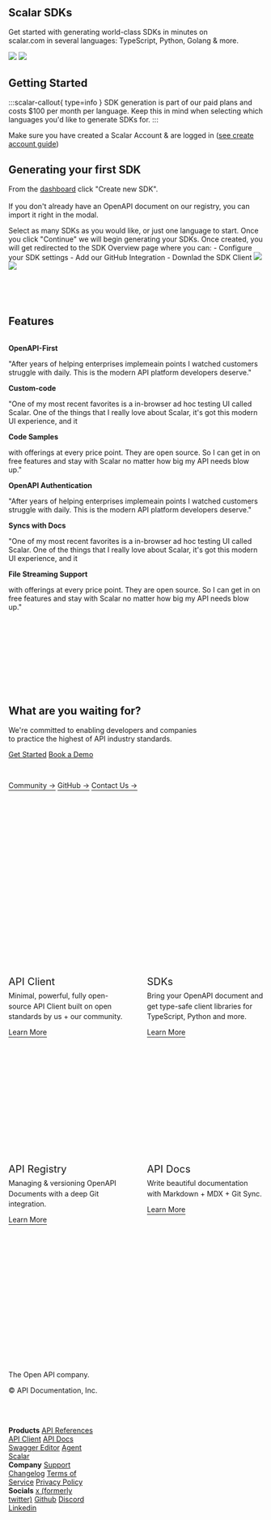 <div class="hero-animation container-full">
  <scalar-icon src="https://api.scalar.com/cdn/images/LByt7m02eR-6wZrXUk5d5/v1Pu6_BCmly6VhPAuotVZ.svg"></scalar-icon>
</div>
<div class="flex flex-col gap-3 hero small-test">
  <h2 class="text-balance">
    Scalar SDKs
  </h2>
  <p>
    Get started with generating world-class SDKs in minutes on scalar.com in several languages: TypeScript, Python, Golang & more.
  </p>
</div>
<img class="light-image mt-10" src="/sdks-animated.svg"/>
<img class="dark-image mt-10" src="/sdks-animated-dark.svg"/>

<div class="flex">
  <div class="full-container-constrained">

## Getting Started

:::scalar-callout{ type=info }
SDK generation is part of our paid plans and costs $100 per month per language. Keep this in mind when selecting which languages you'd like to generate SDKs for.
:::

Make sure you have created a Scalar Account & are logged in ([see create account guide](https://guides.scalar.com/scalar/scalar-registry/getting-started#create-your-scalar-account))

## Generating your first SDK

<scalar-steps>
  <scalar-step id="step-1" title="Upload OpenAPI Document">

From the [dashboard](https://dashboard.scalar.com) click "Create new SDK".
<br>
<br>
If you don't already have an OpenAPI document on our registry, you can import it right in the modal.

  </scalar-step>
  
  <scalar-step id="step-2" title="Select Desired Languages">
Select as many SDKs as you would like, or just one language to start. Once you click "Continue" we will begin generating your SDKs.

  </scalar-step>
  
  <scalar-step id="step-3" title="Manage your new SDKs">
Once created, you will get redirected to the SDK Overview page where you can:
- Configure your SDK settings
- Add our GitHub Integration
- Downlad the SDK Client

  </scalar-step>
</scalar-steps>

<img class="light-image" src="/sdk-dashboard-static.svg" />
<img class="dark-image" src="/sdk-dashboard-static-dark.svg" />

<div class="feature">
  <h2>Features</h2>
  <div class="flex flex-wrap feature-container">
    <div class="feature-item">
      <b class="flex items-center icon-text gap-3 font-medium min-h-8 text-purple">
        <scalar-icon src="phosphor/bold/arrow-up-right"></scalar-icon>
          OpenAPI-First
      </b>
      <p>
        "After years of helping enterprises implemeain points I watched customers struggle with daily. This is the modern API platform developers deserve."
      </p>
    </div>
    <div class="feature-item">
      <b class="flex items-center icon-text gap-3 font-medium min-h-8 text-purple">
        <scalar-icon src="phosphor/bold/brackets-square"></scalar-icon>
          Custom-code
      </b>
      <p>
        "One of my most recent favorites is a in-browser ad hoc testing UI called Scalar.
One of the things that I really love about Scalar, it's got this modern UI experience, and it
      </p>
    </div>
    <div class="feature-item">
      <b class="flex items-center icon-text gap-3 font-medium min-h-8 text-purple">
        <scalar-icon src="phosphor/bold/code"></scalar-icon>
          Code Samples
      </b>
      <p>
with offerings at every price point.
They are open source. So I can get in on free features and stay with Scalar no matter how big my API needs blow up."
      </p>
    </div>
    <div class="feature-item">
      <b class="flex items-center icon-text gap-3 font-medium min-h-8 text-purple">
        <scalar-icon src="phosphor/bold/fingerprint"></scalar-icon>
          OpenAPI Authentication
      </b>
      <p>
        "After years of helping enterprises implemeain points I watched customers struggle with daily. This is the modern API platform developers deserve."
      </p>
    </div>
    <div class="feature-item">
      <b class="flex items-center icon-text gap-3 font-medium min-h-8 text-purple">
        <scalar-icon src="phosphor/bold/cloud-check"></scalar-icon>
          Syncs with Docs
      </b>
      <p>
        "One of my most recent favorites is a in-browser ad hoc testing UI called Scalar.
One of the things that I really love about Scalar, it's got this modern UI experience, and it
      </p>
    </div>
    <div class="feature-item">
      <b class="flex items-center icon-text gap-3 font-medium min-h-8 text-purple">
        <scalar-icon src="phosphor/bold/file-cloud"></scalar-icon>
          File Streaming Support
      </b>
      <p>
with offerings at every price point.
They are open source. So I can get in on free features and stay with Scalar no matter how big my API needs blow up."
      </p>
    </div>
  </div>
  <div class="cta flex flex-col gap-3 small-test">
  <h2 class="text-balance">What are you waiting for?</h2>
  <p>
    We're committed to enabling developers and companies to practice the highest
    of API industry standards.
  </p>
  <div class="flex gap-2 mb-11">
    <a class="t-editor__button" href="https://dashboard.scalar.com/register">Get Started</a>
    <a class="t-editor__button" href="https://scalar.cal.com/shane/projectsuccess" target="_blank">Book a Demo</a>
  </div>
  <a class="expander-hover-link" href="https://discord.gg/scalar" target="_blank">Community →</a>
  <a class="expander-hover-link" href="https://github.com/scalar/scalar" target="_blank">GitHub →</a>
  <a class="expander-hover-link" href="mailto:support@scalar.com" target="_blank">Contact Us →</a>
</div>
</div>
</div>
  <div class="resources-cta sticky">
    <div class="resources-cta-container">
      <p class="mt-3 mb-1 pl-2">
        <b class="font-medium">Additional Reading</b>
      </p>
      <p>
        <a class="flex items-center gap-1.5 font-medium text-c-2 hover:bg-b-2 rounded px-2 p-1" href="/scalar-sdks/configuration/typescript"><scalar-icon src="phosphor/bold/file-ts"></scalar-icon> Typescript SDKs</a>
      </p>
      <p>
        <a class="flex items-center gap-1.5 font-medium text-c-2 hover:bg-b-2 rounded px-2 p-1" href="/scalar-regsitry/getting-started"><scalar-icon src="phosphor/bold/seal-check"></scalar-icon> Scalar Registry</a>
      </p>
      <p class="mt-3 mb-1 pl-2">
        <b class="font-medium">Community</b>
      </p>
      <p>
        <a class="flex items-center gap-1.5 font-medium text-c-2 hover:bg-b-2 rounded px-2 p-1" href="https://discord.gg/scalar" target="_blank"><scalar-icon src="phosphor/bold/discord-logo"></scalar-icon> Discord</a>
      </p>
      <p>
        <a class="flex items-center gap-1.5 font-medium text-c-2 hover:bg-b-2 rounded px-2 p-1" href="https://twitter.com/scalar" target="_blank"><scalar-icon src="phosphor/bold/twitter-logo"></scalar-icon> Twitter</a>
      </p>
      <p>
        <a class="flex items-center gap-1.5 font-medium text-c-2 hover:bg-b-2 rounded px-2 p-1" href="https://github.com/scalar/scalar" target="_blank"><scalar-icon src="phosphor/bold/github-logo"></scalar-icon> Github</a>
      </p>
    </div>
  </div>
</div>

<div class="expander-container">
  <div class="expander-hover">
    <div class="expander-hover-preview">
      <img class="light-image" src="/api-client-static.svg" />
      <img class="dark-image" src="/api-client-static-dark.svg" />
    </div>
    <div class="relative">
      <div class="expander-hover-sticker">
        <object class="sticker-clip-client" width="156" height="110"
          data="https://api.scalar.com/cdn/images/LByt7m02eR-6wZrXUk5d5/JXS6tZ4EbKIkeGpjP6QKc.svg"></object>
      </div>
      <div class="expander-hover-title">API Client</div>
      <div class="expander">
        <div class="expander-content">
          Minimal, powerful, fully open-source API Client built on open standards by us + our community.
        </div>
      </div>
      <a class="expander-hover-link" href="https://client.scalar.com/" target="_blank">Learn More</a>
    </div>
  </div>
  <div class="expander-hover">
    <div class="expander-hover-preview">
      <img class="light-image" src="/sdks-static.svg" />
      <img class="dark-image" src="/sdks-static-dark.svg" />
    </div>
    <div class="relative">
      <div class="expander-hover-sticker">
        <object class="sticker-clip-sdk" width="145" height="145"
          data="https://api.scalar.com/cdn/images/LByt7m02eR-6wZrXUk5d5/gM-mqYTBYMkqpnexTIr-r.svg"></object>
      </div>
      <div class="expander-hover-title">SDKs</div>
      <div class="expander">
        <div class="expander-content">
          Bring your OpenAPI document and get type-safe client libraries for TypeScript, Python and more.
        </div>
      </div>
      <a class="expander-hover-link" href="/scalar/scalar-sdks/getting-started">Learn More</a>
    </div>
  </div>
  <div class="expander-hover">
    <div class="expander-hover-preview">
      <img class="light-image" src="/registry-static.svg" />
      <img class="dark-image" src="/registry-static-dark.svg" />
    </div>
    <div class="relative">
      <div class="expander-hover-sticker">
      <object class="sticker-clip-registry" width="136" height="186"
          data="https://api.scalar.com/cdn/images/LByt7m02eR-6wZrXUk5d5/jgGF_IKsu-T_irS-6MMOy.svg"></object>
      </div>
      <div class="expander-hover-title">API Registry</div>
      <div class="expander">
        <div class="expander-content">
          Managing & versioning OpenAPI Documents with a deep Git integration.
        </div>
      </div>
      <a class="expander-hover-link" href="/scalar/scalar-registry/getting-started">Learn More</a>
    </div>
  </div>
  <div class="expander-hover">
    <div class="expander-hover-preview">
      <img class="light-image" src="/api-docs-static-zoom.svg" />
      <img class="dark-image" src="/api-docs-static-zoom-dark.svg" />
    </div>
    <div class="relative">
      <div class="expander-hover-sticker">
        <object class="sticker-clip-docs" width="113" height="143" data="https://api.scalar.com/cdn/images/LByt7m02eR-6wZrXUk5d5/HLhbFqJ4vSzo4UDEZX2dq.svg"></object>
      </div>
      <div class="expander-hover-title">API Docs</div>
      <div class="expander">
        <div class="expander-content">
          Write beautiful documentation with Markdown + MDX + Git Sync.
        </div>
      </div>
      <a class="expander-hover-link" href="/scalar/scalar-docs/getting-started">Learn More</a>
    </div>
  </div>
</div>
<div class="footer container-full">
  <div class="footer-content">
      <div>
        <span class="text-c-1">
          <scalar-icon src="https://api.scalar.com/cdn/images/LByt7m02eR-6wZrXUk5d5/qlPkhjY7Ec6E5g3SHMjEp.svg"></scalar-icon>
        </span>
        <p class="mt-10 text-c-3 text-sm text-balance">The Open API company.</p>
        <p class="mt-5 text-c-3 text-sm text-balance">© API Documentation, Inc.</p>
      </div>
      <div class="flex text-sm">
        <div class="w-1/3 flex flex-col gap-2">
          <b>Products</b>
          <a class="text-c-2 hover:text-c-1 font-normal" href="https://guides.scalar.com/scalar/scalar-api-references/getting-started" target="_blank">API References</a>
          <a class="text-c-2 hover:text-c-1 font-normal" href="https://client.scalar.com/" target="_blank">API Client</a>
          <a class="text-c-2 hover:text-c-1 font-normal" href="https://docs.scalar.com/" target="_blank">API Docs</a>
          <a class="text-c-2 hover:text-c-1 font-normal" href="https://editor.scalar.com/" target="_blank">Swagger Editor</a>
          <a class="text-c-2 hover:text-c-1 font-normal" href="https://agent.scalar.com/" target="_blank">Agent Scalar</a>
        </div>
        <div class="w-1/3 flex flex-col gap-2">
          <b>Company</b>
          <a class="text-c-2 hover:text-c-1 font-normal" href="mailto:support@scalar.com" target="_blank">Support</a>
          <a class="text-c-2 hover:text-c-1 font-normal" href="https://scalar.com/changelog" target="_blank">Changelog</a>
          <a class="text-c-2 hover:text-c-1 font-normal" href="https://scalar.com/terms-and-conditions" target="_blank">Terms of Service</a>
          <a class="text-c-2 hover:text-c-1 font-normal" href="https://scalar.com/privacy-policy" target="_blank">Privacy Policy</a>
        </div>
        <div class="w-1/3 flex flex-col gap-2">
          <b>Socials</b>
          <a class="text-c-2 hover:text-c-1 font-normal" href="https://twitter.com/scalar" target="_blank">x (formerly twitter)</a>
          <a class="text-c-2 hover:text-c-1 font-normal" href="https://github.com/scalar/scalar" target="_blank">Github</a>
          <a class="text-c-2 hover:text-c-1 font-normal" href="https://discord.gg/scalar" target="_blank">Discord</a>
          <a class="text-c-2 hover:text-c-1 font-normal" href="https://www.linkedin.com/company/scalar-org" target="_blank">Linkedin</a>
        </div>
      </div>
  </div>
  <!-- footer animation -->
  <div class="footer-animation">
    <scalar-icon src="https://api.scalar.com/cdn/images/LByt7m02eR-6wZrXUk5d5/v1Pu6_BCmly6VhPAuotVZ.svg"></scalar-icon>
  </div>
</div>
<style>
    .resources-cta-container {
      border-radius: var(--scalar-radius-lg);
      border: var(--scalar-border-width) solid var(--scalar-border-color);
      width: 100%;
      padding: 12px 8px;
    }
  .resources-cta {
    max-height: fit-content;
    width: 100%;
    top: 12px;
    padding-top: 50px;
    padding-bottom: 200px;
  }
  .full-container-constrained {
    max-width: 720px;
    padding-right: 40px;
  }
  .full-container-constrained > .t-editor__heading {
    margin-top: 44px;
  }
  .full-container-constrained > .t-editor__paragraph {
    margin-top: 12px;
  }
  .full-container-constrained > .t-editor__steps {
    margin-top: 24px;
    margin-bottom: 24px;
  }
  .hero-animation  {
    position: absolute;
    top: -88px;
    transform: scaleY(-1);
    margin-top: 0 !important;
  }
  .hero-animation .fa {
    --fa-orange: rgba(49, 215, 250, .25);
    --fa-yellow: #0189fc;
    --fa-red: rgba(54, 114, 255,0);
    --scalar-background-2: var(--scalar-background-1)
  }
  @supports (color: color(display-p3 1 1 1)) {
    .hero-animation .fa {
        --fa-orange: rgb(141 49 250 / 25%);
        --fa-yellow: color(display-p3 0.41 0 0.99);
        --fa-red: rgb(255 54 223 / 0%);
    }
  }
  .t-editor__page-title,
  .layout-aside-right,
  .t-editor__page-nav,
  .notify-container,
  .subheading {
    display: none;
  }
  .t-doc .layout-header {
    z-index: 10000;
  }
  .t-editor__button {
    min-width: 160px;
    justify-content: center;
  }
  .t-editor .editor-content,
  .t-editor {
    padding-bottom: 0;
  }
  h3.t-editor__heading,
  h2.t-editor__heading {
    --font-size: var(--scalar-heading-1);
      margin-top: 0;
  }
  :root {
    --scalar-container-width: 960px;
    --scalar-toc-width: 0;
  }
  .hero.hero {
    margin-top: 88px;
  }
  .small-test {
    max-width: 680px;
    text-wrap: balance;
    margin-top: 88px;
    position: relative;
  }
  .t-editor .editor-static .page-node {
    max-width: var(--scalar-container-width);
    padding-bottom: 0;
    margin-bottom: 0;
  }
  .container {
    width: var(--scalar-container-width);
    margin: auto;
    position: relative;
  }
  .container-full {
    --scalar-container-sidebar-gap: calc(
      (
        (100dvw - var(--scalar-container-width) - var(--scalar-sidebar-width)) /
          2
      )
    );
    width: calc(100dvw - var(--scalar-sidebar-width));
    margin-left: min(-1 * var(--scalar-container-sidebar-gap), -50px);
  }
  .container {
    width: 900px;
    margin: auto;
    position: relative;
  }
  /* logos */
  .logowall.logowall {
    margin-top: 48px;
    display: grid;
    grid-template-columns: repeat(6, 1fr);
    align-items: center;
    gap: 40px;
  }
  .logowall-item {
    display: flex;
    align-items: center;
    justify-content: center;
  }
  .logowall-item svg {
    width: 100%;
    height: auto;
    max-height: 24px;
  }
  .ign-logo__fill {
    fill: var(--scalar-color-1);
  }
  .fill-current-bg {
    fill: var(--scalar-background-1);
  }
  /* feature */
  .feature {
    padding: 60px 0 !important;
  }
  .feature-container {
    gap: 44px;
    margin-top: 32px;
  }
  .feature-item {
    flex: 0 0 calc(50% - 44px);
  }
  /* new stuff  */
  .expander {
    display: grid;
    grid-template-rows: 0fr;
    overflow: hidden;
    opacity: 0;
    transition: grid-template-rows 0.25s, opacity 0.25s ease-in-out;
  }
  .expander-content {
    min-height: 0;
    margin-bottom: 12px;
    margin-top: 6px;
    line-height: 1.45;
    font-size: 14px;
  }
  .expander-hover {
    height: 370px;
    position: relative;
  }
  .expander-hover:hover .expander {
    grid-template-rows: 1fr;
    opacity: 1;
    transition: grid-template-rows 0.5s, opacity 0.5s ease-in-out;
  }
  .expander.expanded .expander-content {
    visibility: visible;
  }
  .expander-hover-title {
    font-size: 20px;
    font-weight: var(--scalar-semibold);
    margin-top: 24px;
  }
  .expander-hover-link {
    --font-color: var(--scalar-color-2);
    --font-visited: var(--scalar-color-2);
    color: var(--font-color, var(--scalar-color-1));
    font-weight: var(--scalar-semibold);
    text-underline-offset: 0.25rem;
    text-decoration-thickness: 1px;
    text-decoration: underline;
    text-decoration-color: color-mix(
      in srgb,
      var(--font-color, var(--scalar-color-1)) 30%,
      transparent
    );
    margin-top: 6px;
  }
  .expander-hover:hover .expander-hover-link {
    --font-color: var(--scalar-color-1);
  }
  .expander-hover-preview {
    position: absolute;
    left: -120px;
    top: -220px;
    width: 1100px;
    mask-image: radial-gradient(circle at top left, black 25%, transparent 40%);
    pointer-events: none;
    opacity: 0;
    transition: all 0.3s ease-in-out;
    transform: rotate(1deg) translate3d(-10px, -10px, 0);
    max-height: 500px;
    overflow: hidden;
  }
  .expander-hover .relative {
    z-index: 1;
  }
  .expander-hover:hover .expander-hover-preview {
    opacity: 1;
    transform: rotate(2deg) translate3d(0, 0, 0);
    transition: all 0.3s ease-in-out 0.2s;
  }
  .expander-hover-preview img {
    margin-left: 0;
    mask-image: linear-gradient(black, transparent);
    width: 100%;
  }
  .expander-hover-sticker {
    height: 143px;
    width: 100%;
    display: flex;
    align-items: center;
    position: relative;
    margin-left: -12px;
    transition: transform 0.3s ease-in-out;
    justify-content: flex-start;
  }
  .expander-hover-sticker object {
    pointer-events: none;
  }
  .expander-hover-sticker img {
    max-height: initial;
    margin-left: initial;
  }
  .expander-hover:hover .expander-hover-sticker {
    transform: rotate(-3deg);
  }
  .expander-container {
    display: flex;
    gap: 44px;
  }
  .cta {
    padding: 140px 0;
    margin-top: 0 !important;
  }
  .mb-11 {
    margin-bottom: 44px;
  }
  /* footer */
  .footer {
    position: relative;
    overflow: hidden;
    background: var(--scalar-background-2);
    padding-inline: 20px;
    padding-bottom: 200px;
    margin-top: 100px;
  }
  .footer-animation {
    margin-inline: -30px;
  }
  .footer-animation svg {
    position: absolute;
    bottom: 0;
  }
  .footer-content {
    display: flex;
    gap: 48px;
    max-width: var(--scalar-container-width);
    width: 100%;
    margin: auto;
    padding-top: 92px;
  }
  .footer-content > * {
    flex: 1;
  }
  .footer-content span,
  .footer-content p,
  .footer-content a {
    position: relative;
    z-index: 1;
  }
  .w-1\/3 {
    width: 33.33%
  }
  .light-mode .dark-image {
    display: none;
  }
  .dark-mode .light-image {
    display: none;
  }
  .sticker-clip-client {
    clip-path: path("M158 91.9102C158 95.8908 154.773 99.1172 150.792 99.1172L147.269 99.1172L147.269 105.78C147.268 107.948 145.511 109.705 143.343 109.705L86.2051 109.705C84.0373 109.705 82.2795 107.948 82.2793 105.78L82.2793 99.1172L7.208 99.1172C3.22741 99.1172 1.10673e-05 95.8908 -4.01752e-06 91.9101L-3.50643e-06 80.2178C-3.47119e-06 79.4117 0.135571 78.6109 0.400387 77.8496L25.7949 4.83984C26.8028 1.94219 29.5346 -5.6154e-06 32.6025 -5.4813e-06L150.792 -3.15072e-07C154.773 -1.41078e-07 158 3.22654 158 7.20703L158 91.9102Z")
  }
  .sticker-clip-sdk {
    clip-path: path("M60.0562 8.61129C65.9233 -1.83053 81.0294 -1.61478 86.5955 8.99068L142.416 115.353C144.543 119.406 141.567 124.259 136.991 124.201L114.679 123.918L114.138 135.797C113.962 139.654 110.761 142.678 106.9 142.634L32.9393 141.782C29.1212 141.738 26.0084 138.707 25.864 134.891L25.406 122.787L6.28841 122.544C1.70363 122.486 -1.1476 117.543 1.09835 113.545L60.0562 8.61129Z")
  }
  .sticker-clip-registry {
    clip-path: path("M71.0986 1.13334C75.8537 -0.596969 81.1116 1.85514 82.8428 6.6099L90.3037 27.1079H98.5059C104.199 27.108 108.814 31.7235 108.814 37.4165V77.9663L121.32 112.329C119.703 112.128 118.003 112.298 116.351 112.899C110.96 114.861 108.12 120.659 110.009 125.848C111.898 131.038 117.8 133.654 123.191 131.692C124.844 131.091 126.254 130.127 127.364 128.933L134.608 148.835C136.339 153.591 133.887 158.849 129.132 160.58L73.3945 180.866C68.6393 182.596 63.3816 180.145 61.6504 175.39L58.958 167.994H2.29102C1.02582 167.994 0 166.968 0 165.703V29.398C0.000538247 28.1333 1.02616 27.1079 2.29102 27.1079H9.8125C10.6721 24.5603 12.6383 22.4116 15.3613 21.4204L71.0986 1.13334Z")
  }
  .sticker-clip-docs {
    overflow: hidden;
    border-radius: 20px;
  }
  @media screen and (max-width: 1280px) {
      .resources-cta {
        display: none;
      }
      .full-container-constrained {
        padding-right: 0px;
        max-width: 100%;
      }
    }
  @media screen and (max-width: 1000px) {
    .t-doc {
      --scalar-sidebar-width: 0px;
    }
    .hero.hero {
      margin-top: 188px;
    }
    .container-full {
      --scalar-container-sidebar-gap: 30px;
      padding-inline: 30px;
      margin-inline: -30px;
    }
    .hero-animation {
      margin-top: -100px !important;
      padding-inline: 0;
      margin-inline: 0;
    }
    .logowall.logowall {
      grid-template-columns: repeat(3, 1fr);
      column-gap: 20px;
      row-gap: 40px;
    }
    .logowall-item {
      justify-content: start;
    }
    .logowall-item svg {
      width: auto;
      max-width: 100%;
      height: 100%;
      max-height: 20px;
    }
    .feature-item {
      flex: 0 0 calc(100% - 22px);
    }
    .expander-container {
      display: grid;
      grid-template-columns: repeat(2, 1fr);
      row-gap: 0;
    }
    .expander-hover {
      width: auto;
    }
    .expander-hover .expander {
      grid-template-rows: 1fr;
      opacity: 1;
    }
    .expander .expander-content {
      visibility: visible;
    }
    .footer-content {
      flex-direction: column;
    }
    .footer-content > * {
      flex: initial;
    }
  }
</style>
